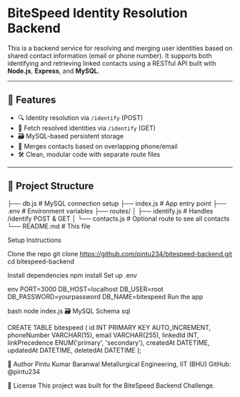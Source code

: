 # BiteSpeed Identity Resolution Backend

This is a backend service for resolving and merging user identities based on shared contact information (email or phone number). It supports both identifying and retrieving linked contacts using a RESTful API built with **Node.js**, **Express**, and **MySQL**.

---

## 📌 Features

- 🔍 Identity resolution via `/identify` (POST)
- 📂 Fetch resolved identities via `/identify` (GET)
- 🗃️ MySQL-based persistent storage
- 🔁 Merges contacts based on overlapping phone/email
- 🛠 Clean, modular code with separate route files

---

## 📁 Project Structure

├── db.js # MySQL connection setup
├── index.js # App entry point
├── .env # Environment variables
├── routes/
│ ├── identify.js # Handles /identify POST & GET
│ └── contacts.js # Optional route to see all contacts
└── README.md # This file

Setup Instructions

Clone the repo
git clone https://github.com/pintu234/bitespeed-backend.git
cd bitespeed-backend

Install dependencies
npm install
Set up .env

env
PORT=3000
DB_HOST=localhost
DB_USER=root
DB_PASSWORD=yourpassword
DB_NAME=bitespeed
Run the app

bash
node index.js
🗃️ MySQL Schema
sql

CREATE TABLE bitespeed (
  id INT PRIMARY KEY AUTO_INCREMENT,
  phoneNumber VARCHAR(15),
  email VARCHAR(255),
  linkedId INT,
  linkPrecedence ENUM('primary', 'secondary'),
  createdAt DATETIME,
  updatedAt DATETIME,
  deletedAt DATETIME
);

👤 Author
Pintu Kumar Baranwal
Metallurgical Engineering, IIT (BHU)
GitHub: @pintu234

📄 License
This project was built for the BiteSpeed Backend Challenge.
